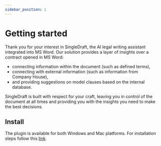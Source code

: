 ```yaml
---
sidebar_position: 1
---
```

# Getting started

Thank you for your interest in SingleDraft, the AI legal writing assistant
integrated into MS Word. Our solution provides a layer of insights over a contract
opened in MS Word:

- connecting information within the document (such as defined terms),
- connecting with external information (such as information from Company House),
- and providing suggestions on model clauses based on the internal database.

SingleDraft is built with respect for your craft, leaving you in control of the
document at all times and providing you with the insights you need to make the best
decisions.

## Install

The plugin is available for both Windows and Mac platforms. For installation steps
follow this [link](../installation).
